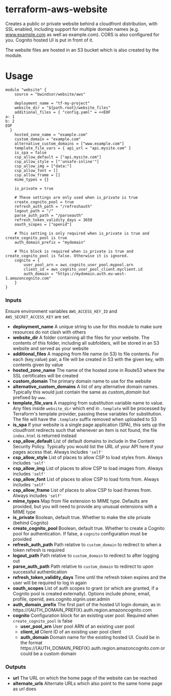 # terraform-aws-website
Creates a public or private website behind a cloudfront distribution, with SSL enabled, including support for multiple domain names (e.g. www.example.com as well as example.com). CORS is also configured for you. Cognito hosted UI is put in front of it.

The website files are hosted in an S3 bucket which is also created by the module.

# Usage
```hcl-terraform
module "website" {
    source = "bwindsor/website/aws"
    
    deployment_name = "tf-my-project"
    website_dir = "${path.root}/website_files"
    additional_files = { "config.yaml" = <<EOF
a: 1
b: 2
EOF
  }
    hosted_zone_name = "example.com"
    custom_domain = "example.com"
    alternative_custom_domains = ["www.example.com"]
    template_file_vars = { api_url = "api.mysite.com" }
    is_spa = false
    csp_allow_default = ["api.mysite.com"]
    csp_allow_style = ["'unsafe-inline'"]
    csp_allow_img = ["data:"]
    csp_allow_font = []
    csp_allow_frame = []
    mime_types = {}

    is_private = true
    
    # These settings are only used when is_private is true
    create_cognito_pool = true
    refresh_auth_path = "/refreshauth"
    logout_path = "/"
    parse_auth_path = "/parseauth"
    refresh_token_validity_days = 3650
    oauth_scopes = ["openid"]
    
    # This setting is only required when is_private is true and create_cognito_pool is true
    auth_domain_prefix = "mydomain"
    
    # This block is required when is_private is true and create_cognito_pool is false. Otherwise it is ignored.
    cognito = {
        user_pool_arn = aws_cognito_user_pool.mypool.arn
        client_id = aws_cognito_user_pool_client.myclient.id
        auth_domain = "https://mydomain.auth.eu-west-1.amazoncognito.com"
    }
}
```

### Inputs
Ensure environment variables `AWS_ACCESS_KEY_ID` and `AWS_SECRET_ACCESS_KEY` are set.

* **deployment_name** A unique string to use for this module to make sure resources do not clash with others
* **website_dir** A folder containing all the files for your website. The contents of this folder, including all subfolders, will be stored in an S3 website and served as your website
* **additional_files** A mapping from file name (in S3) to file contents. For each (key,value) pair, a file will be created in S3 with the given key, with contents given by value
* **hosted_zone_name** The name of the hosted zone in Route53 where the SSL certificates will be created
* **custom_domain** The primary domain name to use for the website
* **alternative_custom_domains** A list of any alternative domain names. Typically this would just contain the same as *custom_domain* but prefixed by `www.`
* **template_file_vars** A mapping from substitution variable name to value. Any files inside `website_dir` which end in `.template` will be processed by Terraform's template provider, passing these variables for substitution. The file will have the `.template` suffix removed when uploaded to S3
* **is_spa** If your website is a single page application (SPA), this sets up the cloudfront redirects such that whenever an item is not found, the file `index.html` is returned instead
* **csp_allow_default** List of default domains to include in the Content Security Policy. Typically you would list the URL of your API here if your pages access that. Always includes `'self'`
* **csp_allow_style** List of places to allow CSP to load styles from. Always includes `'self'`
* **csp_allow_img** List of places to allow CSP to load images from. Always includes `'self'`
* **csp_allow_font** List of places to allow CSP to load fonts from. Always includes `'self'`
* **csp_allow_frame** List of places to allow CSP to load iframes from. Always includes `'self'`
* **mime_types** Map from file extension to MIME type. Defaults are provided, but you will need to provide any unusual extensions with a MIME type
* **is_private** Boolean, default true. Whether to make the site private (behind Cognito)
* **create_cognito_pool** Boolean, default true. Whether to create a Cognito pool for authentication. If false, a `cognito` configuration must be provided
* **refresh_auth_path** Path relative to `custom_domain` to redirect to when a token refresh is required
* **logout_path** Path relative to `custom_domain` to redirect to after logging out
* **parse_auth_path** Path relative to `custom_domain` to redirect to upon successful authentication
* **refresh_token_validity_days** Time until the refresh token expires and the user will be required to log in again
* **oauth_scopes** List of auth scopes to grant (or which are granted, if a Cognito pool is created externally). Options include phone, email, profile, openid, aws.cognito.signin.user.admin
* **auth_domain_prefix** The first part of the hosted UI login domain, as in https://{AUTH_DOMAIN_PREFIX}.auth.region.amazoncognito.com
* **cognito** Configuration block for an existing user pool. Required when `create_cognito_pool` is false
    * **user_pool_arn** User pool ARN of an existing user pool
    * **client_id** Client ID of an existing user pool client
    * **auth_domain** Domain name for the existing hosted UI. Could be in the format https://{AUTH_DOMAIN_PREFIX}.auth.region.amazoncognito.com or could be a custom domain

### Outputs
* **url** The URL on which the home page of the website can be reached
* **alternate_urls** Alternate URLs which also point to the same home page as *url* does

